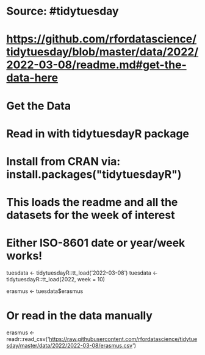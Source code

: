 
# Source: #tidytuesday
# https://github.com/rfordatascience/tidytuesday/blob/master/data/2022/2022-03-08/readme.md#get-the-data-here

# Get the Data

# Read in with tidytuesdayR package 
# Install from CRAN via: install.packages("tidytuesdayR")
# This loads the readme and all the datasets for the week of interest

# Either ISO-8601 date or year/week works!

tuesdata <- tidytuesdayR::tt_load('2022-03-08')
tuesdata <- tidytuesdayR::tt_load(2022, week = 10)

erasmus <- tuesdata$erasmus

# Or read in the data manually

erasmus <- readr::read_csv('https://raw.githubusercontent.com/rfordatascience/tidytuesday/master/data/2022/2022-03-08/erasmus.csv')
